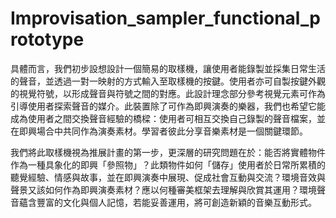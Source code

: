 # Improvisation_sampler_functional_prototype

具體而言，我們初步設想設計一個簡易的取樣機，讓使用者能錄製並採集日常生活的聲音，並透過一對一映射的方式輸入至取樣機的按鍵。使用者亦可自製按鍵外觀的視覺符號，以形成聲音與符號之間的對應。此設計理念部分參考視覺元素可作為引導使用者探索聲音的媒介。此裝置除了可作為即興演奏的樂器，我們也希望它能成為使用者之間交換聲音經驗的橋樑：使用者可相互交換自己錄製的聲音檔案，並在即興場合中共同作為演奏素材。學習者彼此分享音樂素材是一個關鍵環節。

我們將此取樣機視為推展計畫的第一步，更深層的研究問題在於：能否將實體物件作為一種具象化的即興「參照物」？此類物件如何「儲存」使用者於日常所累積的聽覺經驗、情感與故事，並在即興演奏中展現、促成社會互動與交流？環境音效與聲景又該如何作為即興演奏素材？應以何種審美框架去理解與欣賞其運用？環境聲音蘊含豐富的文化與個人記憶，若能妥善運用，將可創造新穎的音樂互動形式。
